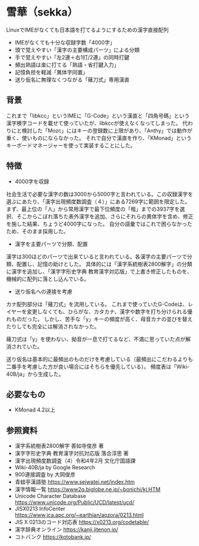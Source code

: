# 雪華（sekka）
LinuxでIMEがなくても日本語を打てるようにするための漢字直接配列
- IMEがなくても十分な収録字数「4000字」
- 頭で覚えやすい「漢字の主要構成パーツ」による分類
- 手で覚えやすい「左2連＋右1打/2連」の同時打鍵
- 頻出熟語は楽に打てる「熟語・省打鍵入力」
- 記憶負担を軽減「異体字同置」
- 送り仮名に無理なくつながる「薙刀式」専用漢直

## 背景
これまで「libkcc」というIMEに「G-Code」という漢直と「四角号碼」という漢字検字コードを載せて使っていたが、libkccが使えなくなってしまった。
代わりにと検討した「Mozc」にはキーの登録数に上限があり、「Anthy」では動作が重く、使いものにならなかった。
それで自分で漢直を作り、「KMonad」というキーボードマネージャーを使って実装することにした。

## 特徴
- 4000字を収録

社会生活で必要な漢字の数は3000から5000字と言われている。この収録漢字を選ぶにあたり、「漢字出現頻度数調査（４）」にある7269字に範囲を限定した。
まず、最上位の「人」から常用漢字で最下位頻度の「楷」までの3937字を選択、そこからこぼれ落ちた表外漢字を追加、さらにそれらの異体字を含め、修正を施した結果、ちょうど4000字になった。
自分の語彙ではこれで困らなかったため、そのまま採用した。

- 漢字を主要パーツで分類、配置

漢字は300ほどのパーツで出来ていると言われている。各漢字の主要パーツで分類、配置し、記憶の助けとした。
具体的には「漢字系統樹表2800解字」の分類に漢字を追加し、「漢字字形史字典 教育漢字対応版」で上書き修正したものを、機械的に配列に落とし込んでいる。

- 送り仮名への連接を考慮

カナ配列部分は「薙刀式」を流用している。
これまで使っていたG-Codeは、レイヤーを変更しなくても、ひらがな、カタカナ、漢字や数字を打ち分けられる優れものだった。
しかし、苦手な「y」キーの頻度が高く、母音カナの並びを替えたりしても完全には解消されなかった。

薙刀式は「y」を使わない、拗音が一息で打てるなど、不満に思っていた点が解消されていた。

送り仮名は基本的に最頻出のものだけを考慮している（最頻出にこだわるよりも二番手を考慮した方が良い場合にはそちらを優先している）。
頻度表は「Wiki-40B/ja」から生成した。

## 必要なもの
- KMonad 4.2以上

## 参照資料
- 漢字系統樹表2800解字 善如寺俊彦 著
- 漢字字形史字典 教育漢字対抗対応版 落合淳思 著
- 漢字出現頻度数調査（4）令和4年2月 文化庁国語課
- Wiki-40B/ja by Google Research
- 900連接調査 by 大岡俊彦
- 青蛙亭漢語塾 https://www.seiwatei.net/index.htm
- 漢字情報一覧 https://www2q.biglobe.ne.jp/~bonichi/kj.HTM
- Unicode Character Database https://www.unicode.org/Public/UCD/latest/ucd/
- JISX0213 InfoCenter https://www.jca.apc.org/~earthian/aozora/0213.html
- JIS X 0213のコード対応表 https://x0213.org/codetable/
- 漢字辞典オンライン https://kanji.jitenon.jp/
- コトバンク https://kotobank.jp/
